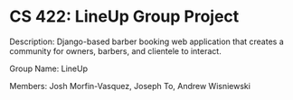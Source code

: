 # CS 422: LineUp Group Project 
Description: Django-based barber booking web application that creates a community for owners, barbers, and clientele to interact.

Group Name: LineUp

Members: Josh Morfin-Vasquez, Joseph To, Andrew Wisniewski
